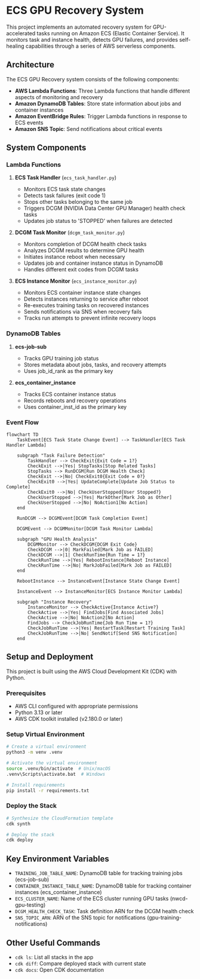 # ECS GPU Recovery System

This project implements an automated recovery system for GPU-accelerated tasks running on Amazon ECS (Elastic Container Service). It monitors task and instance health, detects GPU failures, and provides self-healing capabilities through a series of AWS serverless components.

## Architecture

The ECS GPU Recovery system consists of the following components:

- **AWS Lambda Functions**: Three Lambda functions that handle different aspects of monitoring and recovery
- **Amazon DynamoDB Tables**: Store state information about jobs and container instances
- **Amazon EventBridge Rules**: Trigger Lambda functions in response to ECS events
- **Amazon SNS Topic**: Send notifications about critical events

## System Components

### Lambda Functions

1. **ECS Task Handler** (`ecs_task_handler.py`)
   - Monitors ECS task state changes
   - Detects task failures (exit code 1)
   - Stops other tasks belonging to the same job
   - Triggers DCGM (NVIDIA Data Center GPU Manager) health check tasks
   - Updates job status to 'STOPPED' when failures are detected

2. **DCGM Task Monitor** (`dcgm_task_monitor.py`)
   - Monitors completion of DCGM health check tasks
   - Analyzes DCGM results to determine GPU health
   - Initiates instance reboot when necessary
   - Updates job and container instance status in DynamoDB
   - Handles different exit codes from DCGM tasks

3. **ECS Instance Monitor** (`ecs_instance_monitor.py`)
   - Monitors ECS container instance state changes
   - Detects instances returning to service after reboot
   - Re-executes training tasks on recovered instances
   - Sends notifications via SNS when recovery fails
   - Tracks run attempts to prevent infinite recovery loops

### DynamoDB Tables

1. **ecs-job-sub**
   - Tracks GPU training job status
   - Stores metadata about jobs, tasks, and recovery attempts
   - Uses job_id_rank as the primary key

2. **ecs_container_instance**
   - Tracks ECS container instance status
   - Records reboots and recovery operations
   - Uses container_inst_id as the primary key

### Event Flow

```mermaid
flowchart TD
    TaskEvent[ECS Task State Change Event] --> TaskHandler[ECS Task Handler Lambda]

    subgraph "Task Failure Detection"
        TaskHandler --> CheckExit{Exit Code = 1?}
        CheckExit -->|Yes| StopTasks[Stop Related Tasks]
        StopTasks --> RunDCGM[Run DCGM Health Check]
        CheckExit -->|No| CheckExit0{Exit Code = 0?}
        CheckExit0 -->|Yes| UpdateComplete[Update Job Status to Complete]
        CheckExit0 -->|No| CheckUserStopped{User Stopped?}
        CheckUserStopped -->|Yes| MarkOther[Mark Job as Other]
        CheckUserStopped -->|No| NoAction1[No Action]
    end

    RunDCGM --> DCGMEvent[DCGM Task Completion Event]

    DCGMEvent --> DCGMMonitor[DCGM Task Monitor Lambda]

    subgraph "GPU Health Analysis"
        DCGMMonitor --> CheckDCGM{DCGM Exit Code}
        CheckDCGM -->|0| MarkFailed[Mark Job as FAILED]
        CheckDCGM -->|1| CheckRunTime{Run Time = 1?}
        CheckRunTime -->|Yes| RebootInstance[Reboot Instance]
        CheckRunTime -->|No| MarkJobFailed[Mark Job as FAILED]
    end

    RebootInstance --> InstanceEvent[Instance State Change Event]

    InstanceEvent --> InstanceMonitor[ECS Instance Monitor Lambda]

    subgraph "Instance Recovery"
        InstanceMonitor --> CheckActive{Instance Active?}
        CheckActive -->|Yes| FindJobs[Find Associated Jobs]
        CheckActive -->|No| NoAction2[No Action]
        FindJobs --> CheckJobRunTime{Job Run Time = 1?}
        CheckJobRunTime -->|Yes| RestartTask[Restart Training Task]
        CheckJobRunTime -->|No| SendNotif[Send SNS Notification]
    end
```

## Setup and Deployment

This project is built using the AWS Cloud Development Kit (CDK) with Python.

### Prerequisites

- AWS CLI configured with appropriate permissions
- Python 3.13 or later
- AWS CDK toolkit installed (v2.180.0 or later)

### Setup Virtual Environment

```bash
# Create a virtual environment
python3 -m venv .venv

# Activate the virtual environment
source .venv/bin/activate  # Unix/macOS
.venv\Scripts\activate.bat  # Windows

# Install requirements
pip install -r requirements.txt
```

### Deploy the Stack

```bash
# Synthesize the CloudFormation template
cdk synth

# Deploy the stack
cdk deploy
```

## Key Environment Variables

- `TRAINING_JOB_TABLE_NAME`: DynamoDB table for tracking training jobs (ecs-job-sub)
- `CONTAINER_INSTANCE_TABLE_NAME`: DynamoDB table for tracking container instances (ecs_container_instance)
- `ECS_CLUSTER_NAME`: Name of the ECS cluster running GPU tasks (nwcd-gpu-testing)
- `DCGM_HEALTH_CHECK_TASK`: Task definition ARN for the DCGM health check
- `SNS_TOPIC_ARN`: ARN of the SNS topic for notifications (gpu-training-notifications)

## Other Useful Commands

- `cdk ls`: List all stacks in the app
- `cdk diff`: Compare deployed stack with current state
- `cdk docs`: Open CDK documentation
